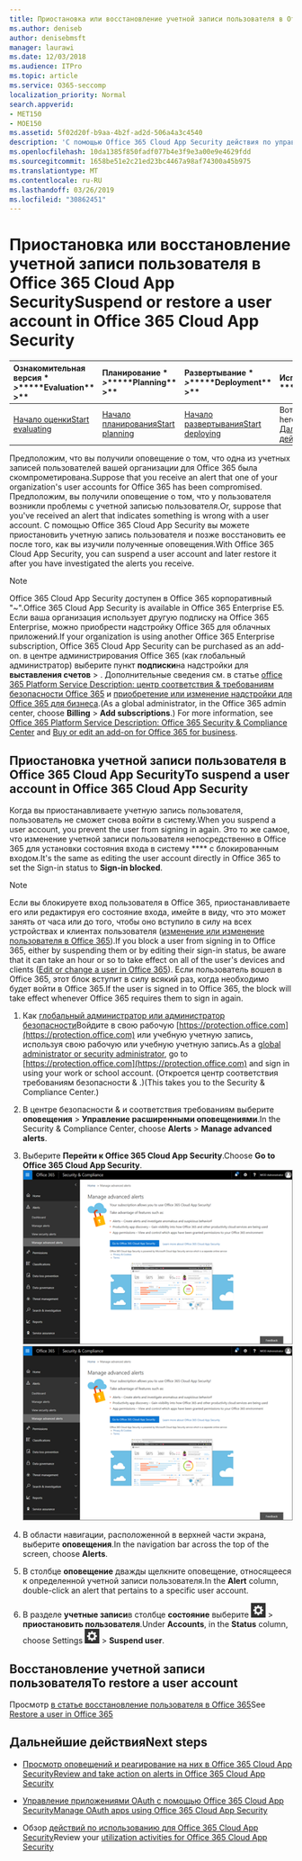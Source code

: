 ```yaml
---
title: Приостановка или восстановление учетной записи пользователя в Office 365 Cloud App Security
ms.author: deniseb
author: denisebmsft
manager: laurawi
ms.date: 12/03/2018
ms.audience: ITPro
ms.topic: article
ms.service: O365-seccomp
localization_priority: Normal
search.appverid:
- MET150
- MOE150
ms.assetid: 5f02d20f-b9aa-4b2f-ad2d-506a4a3c4540
description: 'С помощью Office 365 Cloud App Security действия по управлению можно приостановить или отменить приостановку работы учетной записи пользователя. '
ms.openlocfilehash: 10da1385f850fadf077b4e3f9e3a00e9e4629fdd
ms.sourcegitcommit: 1658be51e2c21ed23bc4467a98af74300a45b975
ms.translationtype: MT
ms.contentlocale: ru-RU
ms.lasthandoff: 03/26/2019
ms.locfileid: "30862451"
---
```

# <a name="suspend-or-restore-a-user-account-in-office-365-cloud-app-security"></a><span data-ttu-id="125ed-103">Приостановка или восстановление учетной записи пользователя в Office 365 Cloud App Security</span><span class="sxs-lookup"><span data-stu-id="125ed-103">Suspend or restore a user account in Office 365 Cloud App Security</span></span>

|<span data-ttu-id="125ed-104">Ознакомительная версия \* *\>*\*</span><span class="sxs-lookup"><span data-stu-id="125ed-104">\*\*\*\*Evaluation\*\* \>\*\*</span></span>|<span data-ttu-id="125ed-105">Планирование \* *\>*\*</span><span class="sxs-lookup"><span data-stu-id="125ed-105">\*\*\*\*Planning\*\* \>\*\*</span></span>|<span data-ttu-id="125ed-106">Развертывание \* *\>*\*</span><span class="sxs-lookup"><span data-stu-id="125ed-106">\*\*\*\*Deployment\*\* \>\*\*</span></span>|<span data-ttu-id="125ed-107">Использование \* \* \* \*</span><span class="sxs-lookup"><span data-stu-id="125ed-107">\*\*\*\*Utilization\*\*\*\*</span></span>|
|:-----|:-----|:-----|:-----|
|[<span data-ttu-id="125ed-108">Начало оценки</span><span class="sxs-lookup"><span data-stu-id="125ed-108">Start evaluating</span></span>](office-365-cas-overview.md) <br/> |[<span data-ttu-id="125ed-109">Начало планирования</span><span class="sxs-lookup"><span data-stu-id="125ed-109">Start planning</span></span>](get-ready-for-office-365-cas.md) <br/> |[<span data-ttu-id="125ed-110">Начало развертывания</span><span class="sxs-lookup"><span data-stu-id="125ed-110">Start deploying</span></span>](turn-on-office-365-cas.md) <br/> |<span data-ttu-id="125ed-111">Вот что вам!</span><span class="sxs-lookup"><span data-stu-id="125ed-111">You are here!</span></span>  <br/> [<span data-ttu-id="125ed-112">Дальнейшие действия</span><span class="sxs-lookup"><span data-stu-id="125ed-112">Next steps</span></span>](#next-steps)<br/> |
   
<span data-ttu-id="125ed-113">Предположим, что вы получили оповещение о том, что одна из учетных записей пользователей вашей организации для Office 365 была скомпрометирована.</span><span class="sxs-lookup"><span data-stu-id="125ed-113">Suppose that you receive an alert that one of your organization's user accounts for Office 365 has been compromised.</span></span> <span data-ttu-id="125ed-114">Предположим, вы получили оповещение о том, что у пользователя возникли проблемы с учетной записью пользователя.</span><span class="sxs-lookup"><span data-stu-id="125ed-114">Or, suppose that you've received an alert that indicates something is wrong with a user account.</span></span> <span data-ttu-id="125ed-115">С помощью Office 365 Cloud App Security вы можете приостановить учетную запись пользователя и позже восстановить ее после того, как вы изучили полученные оповещения.</span><span class="sxs-lookup"><span data-stu-id="125ed-115">With Office 365 Cloud App Security, you can suspend a user account and later restore it after you have investigated the alerts you receive.</span></span>
  
> [!NOTE]
> <span data-ttu-id="125ed-116">Office 365 Cloud App Security доступен в Office 365 корпоративный "~".</span><span class="sxs-lookup"><span data-stu-id="125ed-116">Office 365 Cloud App Security is available in Office 365 Enterprise E5.</span></span> <span data-ttu-id="125ed-117">Если ваша организация использует другую подписку на Office 365 Enterprise, можно приобрести надстройку Office 365 для облачных приложений.</span><span class="sxs-lookup"><span data-stu-id="125ed-117">If your organization is using another Office 365 Enterprise subscription, Office 365 Cloud App Security can be purchased as an add-on.</span></span> <span data-ttu-id="125ed-118">в центре администрирования Office 365 (как глобальный администратор) выберите пункт **подписки**на надстройки для **выставления счетов** \> . Дополнительные сведения см. в статье [office 365 Platform Service Description: центр соответствия &amp; требованиям безопасности Office 365](https://technet.microsoft.com/en-us/library/dn933793.aspx) и [приобретение или изменение надстройки для Office 365 для бизнеса](https://support.office.com/article/4e7b57d6-b93b-457d-aecd-0ea58bff07a6).</span><span class="sxs-lookup"><span data-stu-id="125ed-118">(As a global administrator, in the Office 365 admin center, choose **Billing** \> **Add subscriptions**.) For more information, see [Office 365 Platform Service Description: Office 365 Security &amp; Compliance Center](https://technet.microsoft.com/en-us/library/dn933793.aspx) and [Buy or edit an add-on for Office 365 for business](https://support.office.com/article/4e7b57d6-b93b-457d-aecd-0ea58bff07a6).</span></span> 
  
## <a name="to-suspend-a-user-account-in-office-365-cloud-app-security"></a><span data-ttu-id="125ed-119">Приостановка учетной записи пользователя в Office 365 Cloud App Security</span><span class="sxs-lookup"><span data-stu-id="125ed-119">To suspend a user account in Office 365 Cloud App Security</span></span>

<span data-ttu-id="125ed-120">Когда вы приостанавливаете учетную запись пользователя, пользователь не сможет снова войти в систему.</span><span class="sxs-lookup"><span data-stu-id="125ed-120">When you suspend a user account, you prevent the user from signing in again.</span></span> <span data-ttu-id="125ed-121">Это то же самое, что изменение учетной записи пользователя непосредственно в Office 365 для установки состояния входа в систему \*\*\*\* с блокированным входом.</span><span class="sxs-lookup"><span data-stu-id="125ed-121">It's the same as editing the user account directly in Office 365 to set the Sign-in status to **Sign-in blocked**.</span></span>
  
> [!NOTE]
> <span data-ttu-id="125ed-122">Если вы блокируете вход пользователя в Office 365, приостанавливаете его или редактируя его состояние входа, имейте в виду, что это может занять от часа или до того, чтобы оно вступило в силу на всех устройствах и клиентах пользователя ([изменение или изменение пользователя в Office 365](https://support.office.com/article/42BB3F17-8F9D-4182-B434-5F1C8024E614#SingleUserPreview)).</span><span class="sxs-lookup"><span data-stu-id="125ed-122">If you block a user from signing in to Office 365, either by suspending them or by editing their sign-in status, be aware that it can take an hour or so to take effect on all of the user's devices and clients ([Edit or change a user in Office 365](https://support.office.com/article/42BB3F17-8F9D-4182-B434-5F1C8024E614#SingleUserPreview)).</span></span> <span data-ttu-id="125ed-123">Если пользователь вошел в Office 365, этот блок вступит в силу всякий раз, когда необходимо будет войти в Office 365.</span><span class="sxs-lookup"><span data-stu-id="125ed-123">If the user is signed in to Office 365, the block will take effect whenever Office 365 requires them to sign in again.</span></span> 
  
1. <span data-ttu-id="125ed-124">Как [глобальный администратор или администратор безопасности](permissions-in-the-security-and-compliance-center.md)Войдите в свою рабочую [https://protection.office.com](https://protection.office.com) или учебную учетную запись, используя свою рабочую или учебную учетную запись.</span><span class="sxs-lookup"><span data-stu-id="125ed-124">As a [global administrator or security administrator](permissions-in-the-security-and-compliance-center.md), go to [https://protection.office.com](https://protection.office.com) and sign in using your work or school account.</span></span> <span data-ttu-id="125ed-125">(Откроется центр соответствия требованиям безопасности &amp; .)</span><span class="sxs-lookup"><span data-stu-id="125ed-125">(This takes you to the Security &amp; Compliance Center.)</span></span> 
    
2. <span data-ttu-id="125ed-126">В центре безопасности &amp; и соответствия требованиям выберите **оповещения** \> **Управление расширенными оповещениями**.</span><span class="sxs-lookup"><span data-stu-id="125ed-126">In the Security &amp; Compliance Center, choose **Alerts** \> **Manage advanced alerts**.</span></span>
    
3. <span data-ttu-id="125ed-127">Выберите **Перейти к Office 365 Cloud App Security**.</span><span class="sxs-lookup"><span data-stu-id="125ed-127">Choose **Go to Office 365 Cloud App Security**.</span></span><br><span data-ttu-id="125ed-128">![В центре безопасности &amp; и соответствия требованиям выберите Управление расширенными оповещениями для перехода к Office 365 Cloud App Security.](media/958632d4-03e3-4ade-8e22-d5509db6fca7.png)</span><span class="sxs-lookup"><span data-stu-id="125ed-128">![In the Security &amp; Compliance Center, choose Manage Advanced Alerts to go to Office 365 Cloud App Security](media/958632d4-03e3-4ade-8e22-d5509db6fca7.png)</span></span><br>
  
4. <span data-ttu-id="125ed-129">В области навигации, расположенной в верхней части экрана, выберите **оповещения**.</span><span class="sxs-lookup"><span data-stu-id="125ed-129">In the navigation bar across the top of the screen, choose **Alerts**.</span></span>
    
5. <span data-ttu-id="125ed-130">В столбце **оповещение** дважды щелкните оповещение, относящееся к определенной учетной записи пользователя.</span><span class="sxs-lookup"><span data-stu-id="125ed-130">In the **Alert** column, double-click an alert that pertains to a specific user account.</span></span> 
    
6. <span data-ttu-id="125ed-131">В разделе **учетные записи**в столбце **состояние** выберите ![параметры значок](media/e01b75cc-b28f-4b83-8f86-b1b13dc27ab2.png) \> **приостановить пользователя**.</span><span class="sxs-lookup"><span data-stu-id="125ed-131">Under **Accounts**, in the **Status** column, choose Settings ![settings icon](media/e01b75cc-b28f-4b83-8f86-b1b13dc27ab2.png) \> **Suspend user**.</span></span>
    
## <a name="to-restore-a-user-account"></a><span data-ttu-id="125ed-132">Восстановление учетной записи пользователя</span><span class="sxs-lookup"><span data-stu-id="125ed-132">To restore a user account</span></span>

<span data-ttu-id="125ed-133">Просмотр [в статье восстановление пользователя в Office 365](https://support.office.com/article/2c261e42-5dd1-48b0-845f-2a016d29cfc1)</span><span class="sxs-lookup"><span data-stu-id="125ed-133">See [Restore a user in Office 365](https://support.office.com/article/2c261e42-5dd1-48b0-845f-2a016d29cfc1)</span></span>
  
## <a name="next-steps"></a><span data-ttu-id="125ed-134">Дальнейшие действия</span><span class="sxs-lookup"><span data-stu-id="125ed-134">Next steps</span></span>

- [<span data-ttu-id="125ed-135">Просмотр оповещений и реагирование на них в Office 365 Cloud App Security</span><span class="sxs-lookup"><span data-stu-id="125ed-135">Review and take action on alerts in Office 365 Cloud App Security</span></span>](review-office-365-cas-alerts.md)
    
- [<span data-ttu-id="125ed-136">Управление приложениями OAuth с помощью Office 365 Cloud App Security</span><span class="sxs-lookup"><span data-stu-id="125ed-136">Manage OAuth apps using Office 365 Cloud App Security</span></span>](manage-app-permissions-in-ocas.md)
    
- <span data-ttu-id="125ed-137">Обзор [действий по использованию для Office 365 Cloud App Security](utilization-activities-for-ocas.md)</span><span class="sxs-lookup"><span data-stu-id="125ed-137">Review your [utilization activities for Office 365 Cloud App Security](utilization-activities-for-ocas.md)</span></span>
    

